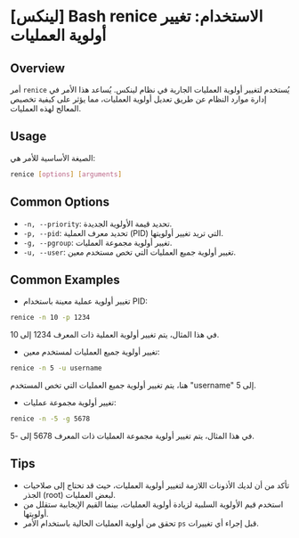 # [لينكس] Bash renice الاستخدام: تغيير أولوية العمليات

## Overview
أمر `renice` يُستخدم لتغيير أولوية العمليات الجارية في نظام لينكس. يُساعد هذا الأمر في إدارة موارد النظام عن طريق تعديل أولوية العمليات، مما يؤثر على كيفية تخصيص المعالج لهذه العمليات.

## Usage
الصيغة الأساسية للأمر هي:

```bash
renice [options] [arguments]
```

## Common Options
- `-n, --priority`: تحديد قيمة الأولوية الجديدة.
- `-p, --pid`: تحديد معرف العملية (PID) التي تريد تغيير أولويتها.
- `-g, --pgroup`: تغيير أولوية مجموعة العمليات.
- `-u, --user`: تغيير أولوية جميع العمليات التي تخص مستخدم معين.

## Common Examples
- تغيير أولوية عملية معينة باستخدام PID:
```bash
renice -n 10 -p 1234
```
في هذا المثال، يتم تغيير أولوية العملية ذات المعرف 1234 إلى 10.

- تغيير أولوية جميع العمليات لمستخدم معين:
```bash
renice -n 5 -u username
```
هنا، يتم تغيير أولوية جميع العمليات التي تخص المستخدم "username" إلى 5.

- تغيير أولوية مجموعة عمليات:
```bash
renice -n -5 -g 5678
```
في هذا المثال، يتم تغيير أولوية مجموعة العمليات ذات المعرف 5678 إلى -5.

## Tips
- تأكد من أن لديك الأذونات اللازمة لتغيير أولوية العمليات، حيث قد تحتاج إلى صلاحيات الجذر (root) لبعض العمليات.
- استخدم قيم الأولوية السلبية لزيادة أولوية العمليات، بينما القيم الإيجابية ستقلل من أولويتها.
- تحقق من أولوية العمليات الحالية باستخدام الأمر `ps` قبل إجراء أي تغييرات.